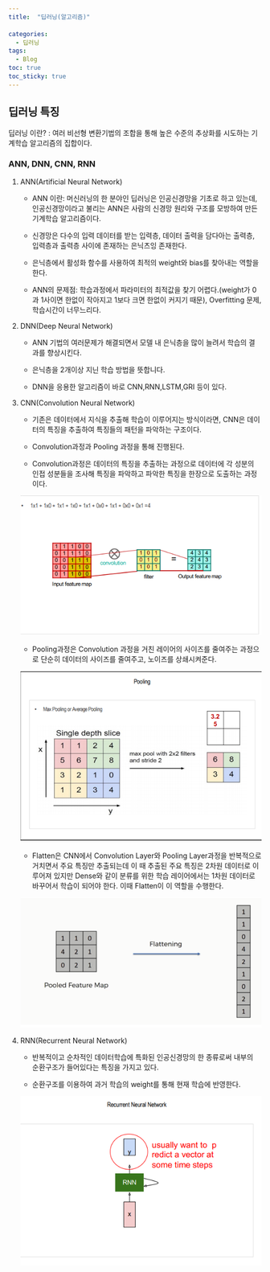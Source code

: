 ```yaml
---
title:  "딥러닝(알고리즘)"

categories:
  - 딥러닝
tags:
  - Blog
toc: true
toc_sticky: true
---
```


## 딥러닝 특징

딥러닝 이란? : 여러 비선형 변환기법의 조합을 통해 높은 수준의 추상화를 시도하는 기계학습 알고리즘의 집합이다.

### ANN, DNN, CNN, RNN

1. ANN(Artificial Neural Network)

    - ANN 이란: 머신러닝의 한 분야인 딥러닝은 인공신경망을 기초로 하고 있는데, 인공신경망이라고 불리는 ANN은 사람의 신경망 원리와 구조를 모방하여 만든 기계학습 알고리즘이다.

    - 신경망은 다수의 입력 데이터를 받는 입력층, 데이터 출력을 담다아는 출력층, 입력층과 출력층 사이에 존재하는 은닉츠잉 존재한다. 

    - 은닉층에서 활성화 함수를 사용하여 최적의 weight와 bias를 찾아내는 역할을 한다.

    - ANN의 문제점: 학습과정에서 파라미터의 최적값을 찾기 어렵다.(weight가 0과 1사이면 한없이 작아지고 1보다 크면 한없이 커지기 때문), Overfitting 문제, 학습시간이 너무느리다.

2. DNN(Deep Neural Network)

    - ANN 기법의 여러문제가 해결되면서 모델 내 은닉층을 많이 늘려서 학습의 결과를 향상시킨다.

    - 은닉층을 2개이상 지닌 학습 방법을 뜻합니다.

    - DNN을 응용한 알고리즘이 바로 CNN,RNN,LSTM,GRI 등이 있다.


3. CNN(Convolution Neural Network)

    - 기존은 데이터에서 지식을 추출해 학습이 이루어지는 방식이라면, CNN은 데이터의 특징을 추출하여 특징들의 패턴을 파악하는 구조이다.

    - Convolution과정과 Pooling 과정을 통해 진행된다.

    - Convolution과정은 데이터의 특징을 추출하는 과정으로 데이터에 각 성분의 인접 성분들을 조사해 특징을 파악하고 파악한 특징을 한장으로 도출하는 과정이다.

    ![GitHub Logo](/image/Convolution.png)

    - Pooling과정은 Convolution 과정을 거친 레이어의 사이즈를 줄여주는 과정으로 단순히 데이터의 사이즈를 줄여주고, 노이즈를 상쇄시켜준다.

    ![GitHub Logo](/image/Pooling.png)

    - Flatten은 CNN에서 Convolution Layer와 Pooling Layer과정을 반복적으로 거치면서 주요 특징만 추출되는데 이 때 추출된 주요 특징은 2차원 데이터로 이루어져 있지만 Dense와 같이 분류를 위한 학습 레이어에서는 1차원 데이터로 바꾸어서 학습이 되어야 한다. 이때 Flatten이 이 역할을 수행한다.

    ![GitHub Logo](/image/Flatten.png)

4. RNN(Recurrent Neural Network)

    - 반복적이고 순차적인 데이터학습에 특화된 인공신경망의 한 종류로써 내부의 순환구조가 들어있다는 특징을 가지고 있다.

    - 순환구조를 이용하여 과거 학습의 weight를 통해 현재 학습에 반영한다.


    ![GitHub Logo](/image/Deep.png)





